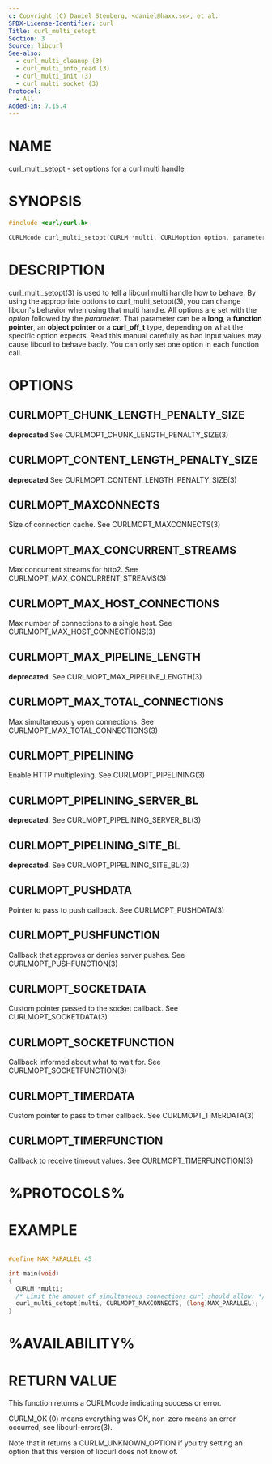 ```yaml
---
c: Copyright (C) Daniel Stenberg, <daniel@haxx.se>, et al.
SPDX-License-Identifier: curl
Title: curl_multi_setopt
Section: 3
Source: libcurl
See-also:
  - curl_multi_cleanup (3)
  - curl_multi_info_read (3)
  - curl_multi_init (3)
  - curl_multi_socket (3)
Protocol:
  - All
Added-in: 7.15.4
---
```


# NAME

curl_multi_setopt - set options for a curl multi handle

# SYNOPSIS

~~~c
#include <curl/curl.h>

CURLMcode curl_multi_setopt(CURLM *multi, CURLMoption option, parameter);
~~~

# DESCRIPTION

curl_multi_setopt(3) is used to tell a libcurl multi handle how to behave. By
using the appropriate options to curl_multi_setopt(3), you can change
libcurl's behavior when using that multi handle. All options are set with the
*option* followed by the *parameter*. That parameter can be a **long**, a
**function pointer**, an **object pointer** or a **curl_off_t** type,
depending on what the specific option expects. Read this manual carefully as
bad input values may cause libcurl to behave badly. You can only set one
option in each function call.

# OPTIONS

## CURLMOPT_CHUNK_LENGTH_PENALTY_SIZE

**deprecated** See CURLMOPT_CHUNK_LENGTH_PENALTY_SIZE(3)

## CURLMOPT_CONTENT_LENGTH_PENALTY_SIZE

**deprecated** See CURLMOPT_CONTENT_LENGTH_PENALTY_SIZE(3)

## CURLMOPT_MAXCONNECTS

Size of connection cache. See CURLMOPT_MAXCONNECTS(3)

## CURLMOPT_MAX_CONCURRENT_STREAMS

Max concurrent streams for http2. See CURLMOPT_MAX_CONCURRENT_STREAMS(3)

## CURLMOPT_MAX_HOST_CONNECTIONS

Max number of connections to a single host. See
CURLMOPT_MAX_HOST_CONNECTIONS(3)

## CURLMOPT_MAX_PIPELINE_LENGTH

**deprecated**. See CURLMOPT_MAX_PIPELINE_LENGTH(3)

## CURLMOPT_MAX_TOTAL_CONNECTIONS

Max simultaneously open connections. See CURLMOPT_MAX_TOTAL_CONNECTIONS(3)

## CURLMOPT_PIPELINING

Enable HTTP multiplexing. See CURLMOPT_PIPELINING(3)

## CURLMOPT_PIPELINING_SERVER_BL

**deprecated**. See CURLMOPT_PIPELINING_SERVER_BL(3)

## CURLMOPT_PIPELINING_SITE_BL

**deprecated**. See CURLMOPT_PIPELINING_SITE_BL(3)

## CURLMOPT_PUSHDATA

Pointer to pass to push callback. See CURLMOPT_PUSHDATA(3)

## CURLMOPT_PUSHFUNCTION

Callback that approves or denies server pushes. See CURLMOPT_PUSHFUNCTION(3)

## CURLMOPT_SOCKETDATA

Custom pointer passed to the socket callback. See CURLMOPT_SOCKETDATA(3)

## CURLMOPT_SOCKETFUNCTION

Callback informed about what to wait for. See CURLMOPT_SOCKETFUNCTION(3)

## CURLMOPT_TIMERDATA

Custom pointer to pass to timer callback. See CURLMOPT_TIMERDATA(3)

## CURLMOPT_TIMERFUNCTION

Callback to receive timeout values. See CURLMOPT_TIMERFUNCTION(3)

# %PROTOCOLS%

# EXAMPLE

~~~c

#define MAX_PARALLEL 45

int main(void)
{
  CURLM *multi;
  /* Limit the amount of simultaneous connections curl should allow: */
  curl_multi_setopt(multi, CURLMOPT_MAXCONNECTS, (long)MAX_PARALLEL);
}
~~~

# %AVAILABILITY%

# RETURN VALUE

This function returns a CURLMcode indicating success or error.

CURLM_OK (0) means everything was OK, non-zero means an error occurred, see
libcurl-errors(3).

Note that it returns a CURLM_UNKNOWN_OPTION if you try setting an option that
this version of libcurl does not know of.
